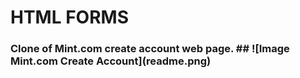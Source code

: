 <h1>HTML FORMS
<h3>Clone of Mint.com create account web page.
  ##
![Image Mint.com Create Account](readme.png)

